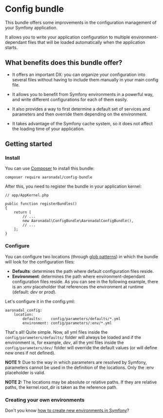 # Config bundle

This bundle offers some improvements in the configuration management of your Symfony application.

It allows you to write your application configuration to multiple environment-dependant files that will be
loaded automatically when the application starts.

## What benefits does this bundle offer?

- It offers an important DX: you can organize your configuration into several files without having to include them
manually in your main config file.

- It allows you to benefit from Symfony environments in a powerful way, and write different configurations for
each of them easily.
 
- It also provides a way to first determine a default set of services and parameters and then override them depending on
the environment.

- It takes advantage of the Symfony cache system, so it does not affect the loading time of your application.

## Getting started

### Install

You can use [Composer](https://getcomposer.org/) to install this bundle:

    composer require aaronadal/config-bundle

After this, you need to register the bundle in your application kernel:

    // app/AppKernel.php
    
    public function registerBundles()
    {
        return [
            // ...
            new Aaronadal\ConfigBundle\AaronadalConfigBundle(),
            // ...
        ];
    }

### Configure

You can configure two locations (through [glob patterns](http://php.net/manual/en/function.glob.php)) in which the 
bundle will look for the configuration files:

- **Defaults**: determines the path where default configuration files reside.
- **Environment**: determines the path where environment-dependant configuration files reside. As you can see in the
following example, there is an _:env_ placeholder that references the environment at runtime (default: _dev_ or _prod_).

Let's configure it in the config.yml:

    aaronadal_config:
        location:
            defaults:    config/parameters/defaults/*.yml
            environment: config/parameters/:env/*.yml

That's all! Quite simple. Now, all yml files inside the `config/parameters/defaults/` folder will always be loaded
and if the environment is, for example, _dev_, all the yml files inside the `config/parameters/dev/` folder will
override the default values (or will define new ones if not defined).

**NOTE 1:** Due to the way in which parameters are resolved by Symfony, parameters cannot be used in the definition
of the locations. Only the :env placeholder is valid.

**NOTE 2:** The locations may be absolute or relative paths. If they are relative paths, the kernel.root_dir is taken as
the reference path.

### Creating your own environments

Don't you know [how to create new environments in Symfony](http://symfony.com/doc/current/configuration/environments.html)?
